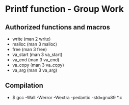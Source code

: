# Printf function - Group Work

## Authorized functions and macros
+ write (man 2 write)
+ malloc (man 3 malloc)
+ free (man 3 free)
+ va_start (man 3 va_start)
+ va_end (man 3 va_end)
+ va_copy (man 3 va_copy)
+ va_arg (man 3 va_arg)




## Compilation
+ $ gcc -Wall -Werror -Wextra -pedantic -std=gnu89 *.c
